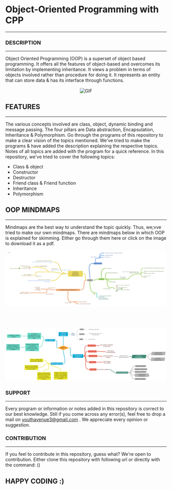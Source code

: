 # **Object-Oriented Programming with CPP**
---

### **DESCRIPTION**
---

Object Oriented Programming (OOP) is a superset of object based programming. It offers all the features of object-based and overcomes
its limitation by implementing inheritance. It views a problem in terms of objects involved rather than procedure for doing it. It represents an entity that can store data & has its interface through functions.

<p align="center">
<img align="center" alt="GIF" src="https://github.com/abhisheknaiidu/abhisheknaiidu/blob/master/code.gif?raw=true" width="500" height="320" />
</p>

## **FEATURES**
---

The various concepts involved are class, object, dynamic binding and message passing.
The four pillars are Data abstraction, Encapsulation, Inheritance & Polymorphism.
Go through the programs of this repository to make a clear vision of the topics mentioned.
We've tried to make the programs & have added the description explaining the respective topics.
Notes of all topics are added with the program for a quick reference.
In this repository, we've tried to cover the following topics:
- Class & object
- Constructor
- Destructor
- Friend class & Friend function
- Inheritance
- Polymorphism

## **OOP MINDMAPS**
---

Mindmaps are the best way to understand the topic quickly. Thus, we;vve tried to make our own mindmaps.
There are mindmaps below in which OOP is explained for skimming.
Either go through them here or click on the image to download it as a pdf.
<br>
<p align="left"> <a href="https://github.com/Youth-Avenue-2021/Object-Oriented-CPP/blob/master/src/OOP_1.pdf" download><img src="https://github.com/Youth-Avenue-2021/Object-Oriented-CPP/blob/master/src/oop_1.png"/></a> </p>
<br><br>
<p align="left"> <a href="https://github.com/Youth-Avenue-2021/Object-Oriented-CPP/blob/master/src/OOP_2.pdf" download><img src="https://github.com/Youth-Avenue-2021/Object-Oriented-CPP/blob/master/src/oop_2.png"/></a> </p>

### **SUPPORT**
---

Every program or information or notes added in this repository is correct to our best knowledge. Still if you come across any error(s), feel free to drop a mail on 
youthavenue3@gmail.com . We appreciate every opinion or suggestion.

### **CONTRIBUTION**
---

If you feel to contribute in this repository, guess what? We're open to contribution. Either clone this repository with following url or directly with the command: ()

## **HAPPY CODING :)**

